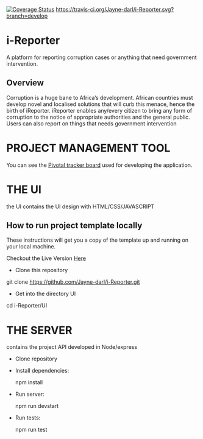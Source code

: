 [![Coverage Status](https://coveralls.io/repos/github/Jayne-darl/i-Reporter/badge.svg?branch=develop)](https://coveralls.io/github/Jayne-darl/i-Reporter?branch=develop)
https://travis-ci.org/Jayne-darl/i-Reporter.svg?branch=develop

# i-Reporter

A platform for reporting corruption cases or anything that need government intervention.

## Overview
Corruption is a huge bane to Africa’s development. African countries must develop novel and localised solutions that will curb this menace, hence the birth of iReporter. iReporter enables any/every citizen to bring any form of corruption to the notice of appropriate authorities and the general public. Users can also report on things that needs government intervention

# PROJECT MANAGEMENT TOOL
You can see the [Pivotal tracker board](https://www.pivotaltracker.com/n/projects/2225967) used for developing the application.

# THE UI
the UI contains the UI design with HTML/CSS/JAVASCRIPT

## How to run project template locally
These instructions will get you a copy of the template up and running on your local machine.

Checkout the Live Version [Here](https://jayne-darl.github.io/i-Reporter/UI/index.html) 

* Clone this repository

git clone https://github.com/Jayne-darl/i-Reporter.git

* Get into the directory UI

cd i-Reporter/UI

# THE SERVER
contains the project API developed in Node/express

* Clone repository

* Install dependencies:
 
  npm install

* Run server:
  
  npm run devstart

* Run tests:
  
  npm run test
